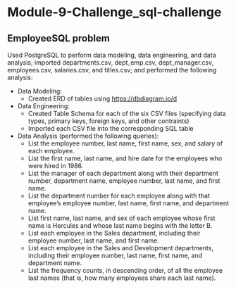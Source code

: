 # Module-9-Challenge_sql-challenge

EmployeeSQL problem
----------------------------
Used PostgreSQL to perform data modeling, data engineering, and data analysis; imported departments.csv, dept_emp.csv, dept_manager.csv, employees.csv, salaries.csv, and titles.csv; and performed the following analysis:

* Data Modeling:
  * Created ERD of tables using https://dbdiagram.io/d
* Data Engineering:
  * Created Table Schema for each of the six CSV files (specifying data types, primary keys, foreign keys, and other contraints)
  * Imported each CSV file into the corresponding SQL table
* Data Analysis (performed the following queries):
  * List the employee number, last name, first name, sex, and salary of each employee.
  * List the first name, last name, and hire date for the employees who were hired in 1986.
  * List the manager of each department along with their department number, department name, employee number, last name, and first name.
  * List the department number for each employee along with that employee’s employee number, last name, first name, and department name.
  * List first name, last name, and sex of each employee whose first name is Hercules and whose last name begins with the letter B.
  * List each employee in the Sales department, including their employee number, last name, and first name.
  * List each employee in the Sales and Development departments, including their employee number, last name, first name, and department name.
  * List the frequency counts, in descending order, of all the employee last names (that is, how many employees share each last name).

